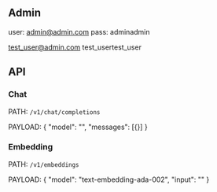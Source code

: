 
## Admin

user: admin@admin.com
pass: adminadmin

test_user@admin.com
test_usertest_user

## API

### Chat

PATH: `/v1/chat/completions`

PAYLOAD: {
    "model": "",
    "messages": [{}]
}



### Embedding

PATH: `/v1/embeddings`

PAYLOAD: {
    "model": "text-embedding-ada-002",
    "input": ""
}
